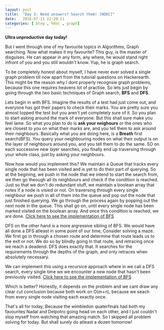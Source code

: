 ```yaml
---
layout: post
title:  "Day 3: Need answers? Search them! [HDOC]"
date:   2018-07-11 22:20:11
categories: [ blog , hdoc , graph]
---
```


<style>
    table,tr,td,th{
        border:1px solid black;
        margin: auto;
        padding:3px;
        text-align:center;
    }
</style>


<b>Ultra unproductive day today!</b>

But I went through one of my favourite topics in Algorithms, Graph searching. Now what makes it my favourite? This guy, is the master of disguises. He can appear in any form, any where, he would stand right infront of you and you still wouldn't know. Yup, he is graph search.

To be completely honest about myself, I have never ever solved a single graph problem till now apart from the tutorial questions on Hackerearth. This might be the reason why I dont properly recognsie graph problems, because this one requires heavens lot of practise. So lets just begin by going through the two basic techniques of Graph search, <b>BFS</b> and <b>DFS</b>.

Lets begin in with BFS. 
Imagine the results of a test had just come out, and everyone has got their papers to check their marks. You are pretty sure you almost topped the test but you aren't yet completely sure of it. So you plan to start asking around the mark of everyone. But this shall sure make you feel lame. So what you plan to do is <b>ask your neighours</b> or the ones who are closest to you on what their marks are, and you tell them to ask around their neighbours. Basically what you are doing here, is a <b>Breath</b> first search(BFS). You query your neighbouring nodes on what their output is on the layer of neighbours around you, and you tell them to do the same. SO on each successive new layer searches, you finally end up traversing through your whole class, just by asking your neighbours.

Now how would you implement this? We maintain a Queue that tracks every single node that has been visited and is yet to do their part of querying. So at the begining, we push in the node that we intend to start the search from, we then go theough all its neighbours and check if the condition is reached. Just so that we don't do redundant stuff, we maintain a boolean array that notes if a node is visied or not. On traversing through every single neighbour we push in all of them into the queue and pop out the node that just finished querying. We go through the process again by popping out the next node in the queue. This shall go on, until every single node has been marked visited on the boolean array. And once this condition is reached, we are done.
<a href="https://www.hackerearth.com/practice/algorithms/graphs/breadth-first-search/tutorial/" target="_blank">Click here to see the implementation of BFS</a>

DFS on the other hand is a more argressive sibling of BFS. We would have all done a DFS atleast in some point of our time, Consider solving a maze. We first go in through a chosen route and determine that route leads us to the exit or not. We do so by blindly going in that route, and retracing once we reach a deadend. DFS does exactly that. It searches for the requirements through the depths of the graph, and only retraces when absolutely necessary. 

We can implement this using a recursice approach where in we call a DFS search, every single time we we encounter a new node that hasn't been previously visited. 
<a href="https://www.hackerearth.com/practice/algorithms/graphs/depth-first-search/tutorial/" target="_blank">Click here to see the implementation of BFS</a>

Which is better? Honestly, it depends on the problem and we cant draw any clear cut conclusion because both work on O(m+n), because we seach from every single node visiting each exactly once. 

That's all for today, Because the wimbledon quaterfinals had both my favourites Nadal and Delpotro going head on each other, and I just couldn't stop myself from watching that amazing match. So I skipped all problem solving for today. But shall surely do atleast a dozen tomorrow!

